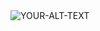 

<picture>
 <source media="(prefers-color-scheme: dark)" srcset="https://images.prismic.io/aje-cms-production/how-to-write-the-rationale-for-a-research-paper-banner.png?auto=compress,format&rect=0,0,599,474&w=750&h=593">
 <source media="(prefers-color-scheme: light)" srcset="https://images.prismic.io/aje-cms-production/how-to-write-the-rationale-for-a-research-paper-banner.png?auto=compress,format&rect=0,0,599,474&w=750&h=593">
 <img alt="YOUR-ALT-TEXT" src="https://images.prismic.io/aje-cms-production/how-to-write-the-rationale-for-a-research-paper-banner.png?auto=compress,format&rect=0,0,599,474&w=750&h=593">
</picture>

